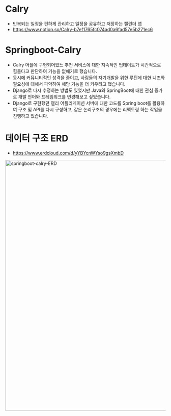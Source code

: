 # Calry
- 반복되는 일정을 편하게 관리하고 일정을 공유하고 저장하는 캘린더 앱
- https://www.notion.so/Calry-b7ef1765fc074ad0a6fad57e5b271ec6



# Springboot-Calry
- Calry 어플에 구현되어있느 추천 서비스에 대한 지속적인 업데이트가 시간적으로 힘들다고 판단하여 기능을 없애기로 했습니다.
- 동시에 커뮤니티적인 성격을 줄이고, 사람들의 자기개발을 위한 루틴에 대한 니즈와 필요성에 대해서 파악하여 해당 기능을 더 키우려고 했습니다.
- Django로 다시 수정하는 방법도 있었지만 Java와 SpringBoot에 대한 관심 증가로 개발 언어와 프레임워크를 변경해보고 싶었습니다. 
- Django로 구현했던 캘리 어플리케이션 서버에 대한 코드를 Spring boot를 활용하여 구조 및 API를 다시 구성하고, 같은 논리구조의 경우에는 리팩토링 하는 작업을 진행하고 있습니다.



# 데이터 구조 ERD
- https://www.erdcloud.com/d/yYBYcnWYso9gsXmbD

<img width="786" alt="springboot-calry-ERD" src="https://user-images.githubusercontent.com/78459713/138601977-8a8cdfd3-9e00-4025-b122-643d07adabe6.png">
